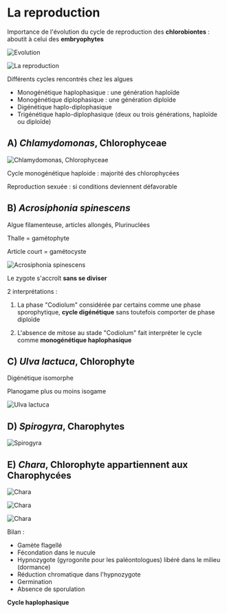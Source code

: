# La reproduction

Importance de l'évolution du cycle de reproduction des **chlorobiontes** : aboutit à celui des **embryophytes**

![Evolution](Images/evo.JPG)

![La reproduction](Images/rap.JPG)

Différents cycles rencontrés chez les algues

* Monogénétique haplophasique : une génération haploïde 
* Monogénétique diplophasique : une génération diploïde 
* Digénétique haplo-diplophasique 
* Trigénétique haplo-diplophasique (deux ou trois générations, haploïde ou diploïde)

## A) *Chlamydomonas*, Chlorophyceae

![Chlamydomonas, Chlorophyceae](Images/chla.JPG)

Cycle monogénétique haploide : majorité des chlorophycées

Reproduction sexuée : si conditions deviennent défavorable

## B) *Acrosiphonia spinescens*

Algue filamenteuse, articles allongés, Plurinuclées

Thalle = gamétophyte

Article court = gamétocyste

![Acrosiphonia spinescens](Images/acros.JPG)

Le zygote s'accroît **sans se diviser**

2 interprétations :

1) La phase "Codiolum" considérée par certains comme une phase sporophytique, **cycle digénétique** sans toutefois comporter de phase diploïde

2) L'absence de mitose au stade "Codiolum" fait interpréter le cycle comme **monogénétique haplophasique**

## C) *Ulva lactuca*, Chlorophyte

Digénétique isomorphe

Planogame plus ou moins isogame

![Ulva lactuca](Images/mdr.JPG)

## D) *Spirogyra*, Charophytes

![Spirogyra](Images/spi.JPG)

## E) *Chara*, Chlorophyte appartiennent aux Charophycées

![Chara](Images/chara.JPG)

![Chara](Images/chara2.JPG)

![Chara](Images/chara3.JPG)

Bilan :

* Gamète flagellé
* Fécondation dans le nucule
* Hypnozygote (gyrogonite pour les paléontologues) libéré dans le milieu (dormance)
* Réduction chromatique dans l'hypnozygote
* Germination
* Absence de sporulation

**Cycle haplophasique**











